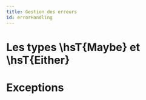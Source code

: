 ```yaml
---
title: Gestion des erreurs
id: errorHandling
---
```


# Les types \hsT{Maybe} et \hsT{Either}

# Exceptions

